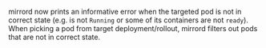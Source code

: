 mirrord now prints an informative error when the targeted pod is not in correct state (e.g. is not `Running` or some of its containers are not `ready`). When picking a pod from target deployment/rollout, mirrord filters out pods that are not in correct state.